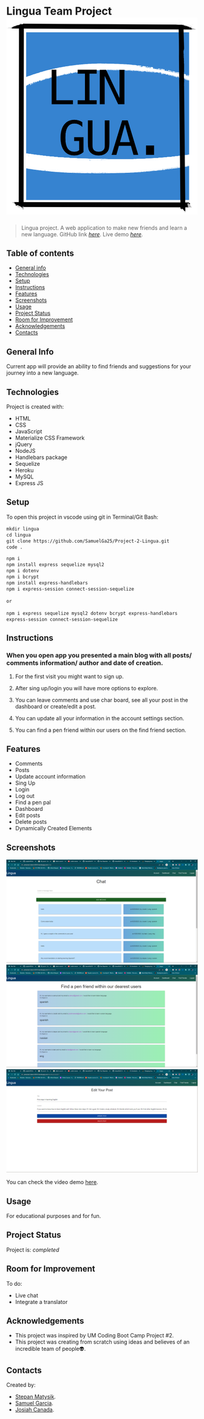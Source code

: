# Lingua Team Project ![Lingua Logo](./public/images/Logo.png)

> Lingua project. A web application to make new friends and learn a new language.
> GitHub link [_here_](https://github.com/SamuelGa25/Project-2-Lingua.git). 
> Live demo [_here_](https://protected-island-60101.herokuapp.com/). 
## Table of contents
* [General info](#general-info)
* [Technologies](#technologies)
* [Setup](#setup)
* [Instructions](#instructions)
* [Features](#features)
* [Screenshots](#screenshots)
* [Usage](#usage)
* [Project Status](#project-status)
* [Room for Improvement](#room-for-improvement)
* [Acknowledgements](#acknowledgements)
* [Contacts](#contacts)



## General Info
Current app will provide an ability to find friends and suggestions for your journey into a new language.

## Technologies
Project is created with:
- HTML
- CSS
- JavaScript
- Materialize CSS Framework
- jQuery
- NodeJS
- Handlebars package
- Sequelize
- Heroku
- MySQL
- Express JS


## Setup
To open this project in vscode using git in Terminal/Git Bash:

```
mkdir lingua
cd lingua
git clone https://github.com/SamuelGa25/Project-2-Lingua.git
code .
```

```
npm i
npm install express sequelize mysql2    
npm i dotenv
npm i bcrypt
npm install express-handlebars
npm i express-session connect-session-sequelize

or

npm i express sequelize mysql2 dotenv bcrypt express-handlebars express-session connect-session-sequelize
```

## Instructions
### When you open app you presented a main blog with all posts/ comments information/ author and date of creation.

1. For the first visit you might want to sign up.

2. After sing up/login you will have more options to explore.

3. You can leave comments and use char board, see all your post in the dashboard or create/edit a post.
   
4. You can update all your information in the account settings section.

5. You can find a pen friend within our users on the find friend section.

## Features
- Comments
- Posts
- Update account information
- Sing Up
- Login
- Log out
- Find a pen pal
- Dashboard
- Edit posts
- Delete posts
- Dynamically Created Elements

## Screenshots
![Example screenshot](./public/images/Screenshot%202022-06-20%20211836.png)
![Example screenshot](./public/images/Screenshot%202022-06-20%20211347.png)
![Example screenshot](./public/images/Screenshot%202022-06-20%20211315.png)

You can check the video demo [here](https://youtu.be/3J_FYBNk_Y4).

## Usage
For educational purposes and for fun.

## Project Status
Project is: _completed_

## Room for Improvement
To do:
- Live chat
- Integrate a translator  

## Acknowledgements
- This project was inspired by UM Coding Boot Camp Project #2.
- This project was creating from scratch using ideas and believes of an incredible team of people👽.

## Contacts
Created by:
- [Stepan Matysik](https://github.com/elfsvet).
- [Samuel Garcia](https://github.com/SamuelGa25).
- [Josiah Canada](https://github.com/Josiah-Canada).

